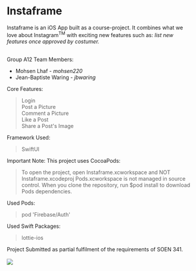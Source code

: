 # Instaframe

Instaframe is an iOS App built as a course-project. It combines what we love about Instagram<sup>TM</sup> with exciting new features such as: <i>list new features once approved by costumer.</i><br /><br />

Group A12 Team Members:

 * Mohsen Lhaf - <i>mohsen220</i><br />
 * Jean-Baptiste Waring - <i>jbwaring</i>

Core Features:
>Login<br />
>Post a Picture<br />
>Comment a Picture<br />
>Like a Post<br />
>Share a Post's Image<br />

Framework Used:
>SwiftUI<br />

Important Note: This project uses CocoaPods:
> To open the project, open Instaframe.xcworkspace and NOT Instaframe.xcodeproj
> Pods.xcworkspace is not managed in source control. When you clone the repository, run $pod install to download Pods dependencies.

Used Pods:
>pod 'Firebase/Auth'<br />

Used Swift Packages:
>lottie-ios<br />





Project Submitted as partial fulfilment of the requirements of SOEN 341. <br /><br />
[<img src="https://www.concordia.ca/etc/designs/concordia/clientlibs/img/logo-concordia-university-montreal.png">](https://www.concordia.ca/)
